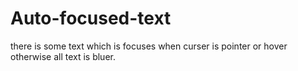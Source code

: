 # Auto-focused-text
there is some text which is focuses when curser is pointer or hover otherwise all text is bluer.
